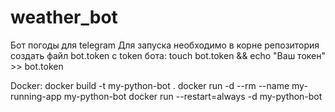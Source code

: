 # weather_bot
Бот погоды для telegram
Для запуска необходимо в корне репозитория создать файл bot.token с token бота:
 touch bot.token && echo "Ваш токен" >> bot.token


Docker:
docker build -t my-python-bot .
docker run -d --rm --name my-running-app my-python-bot
docker run --restart=always -d my-python-bot

